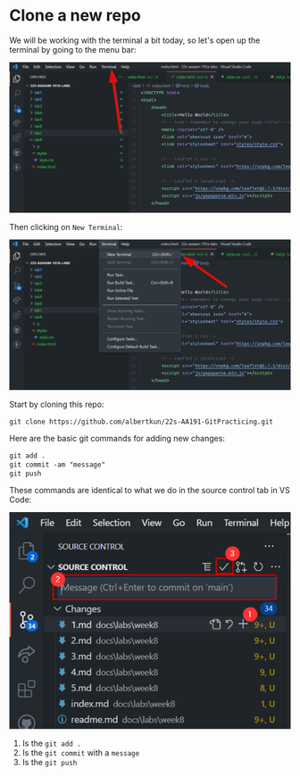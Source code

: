 # Clone a new repo

We will be working with the terminal a bit today, so let's open up the terminal by going to the menu bar:

![](media/terminal.png)

Then clicking on `New Terminal`:

![](media/terminalopen.png)

Start by cloning this repo:

```
git clone https://github.com/albertkun/22s-AA191-GitPracticing.git
```

Here are the basic git commands for adding new changes:

```
git add .
git commit -am "message"
git push
```

These commands are identical to what we do in the source control tab in VS Code:

![](media/gitcommit.png)

1. Is the `git add .`
2. Is the `git commit` with a `message`
3. Is the `git push`
